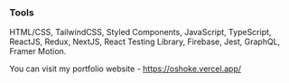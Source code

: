 
### Tools

HTML/CSS, TailwindCSS, Styled Components, JavaScript, TypeScript, ReactJS, Redux, NextJS, React Testing Library, Firebase, Jest, GraphQL, Framer Motion.


You can visit my portfolio website - https://oshoke.vercel.app/





